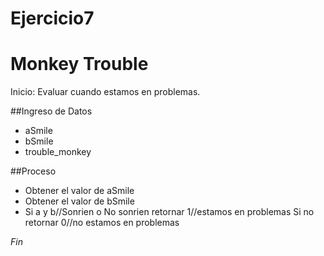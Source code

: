 # Ejercicio7

# Monkey Trouble

Inicio: Evaluar cuando estamos en problemas.

##Ingreso de Datos
- aSmile
- bSmile
- trouble_monkey

##Proceso
- Obtener el valor de aSmile
- Obtener el valor de bSmile
- Si a y b//Sonrien o No sonrien 
    retornar 1//estamos en problemas
  Si no 
    retornar 0//no estamos en problemas
            
*Fin*
